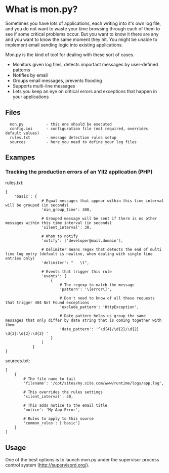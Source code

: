 # What is mon.py?

Sometimes you have lots of applications, each writing into it's own log file, and you do not want to waste your time browsing through each of them to see if some critical problems occur. But you want to know it there are any and you want to know the same moment they hit. You might be unable to implement email sending logic into existing applications.

Mon.py is the kind of tool for dealing with these sort of cases.

- Monitors given log files, detects important messages by user-defined patterns
- Notifies by email
- Groups email messages, prevents flooding
- Supports multi-line messages
- Lets you keep an eye on critical errors and exceptions that happen in your applications

## Files

      mon.py          - this one should be executed
      config.ini      - configuration file (not required, overrides default values)
      rules.txt       - message detection rules setup
      sources         - here you need to define your log files
      
## Exampes
### Tracking the production errors of an YII2 application (PHP)

rules.txt:

    {
        'basic': {
                    # Equal messages that appear within this time interval will be grouped (in seconds)
                    'min_group_time': 300,
                    
                    # Grouped message will be sent if there is no other messages within this time interval (in seconds)
                    'silent_interval': 30,

                    # Whom to notify
                    'notify': ['developer@mail.domain'],

                    # Delimiter means regex that detects the end of multi line log entry (default is newline, when dealing with single line entries only)
                    'delimiter': "   \t",

                    # Events that trigger this rule
                    'events': [
                        {
                            # The regexp to match the message
                            'pattern': '\[error\]',
                            
                            # Don't need to know of all these requests that trigger 404 Not Found exceptions
                            'exclude_pattern': 'HttpException',

                            # Date pattern helps us group the same messages that only differ by date string that is coming together with them
                            'date_pattern': '^\d{4}/\d{2}/\d{2} \d{2}:\d{2}:\d{2} '
                        }
                    ]
                }
    }
    
sources.txt:

    [
        {
            # The file name to tail
            'filename': '/opt/sites/my.site.com/www/runtime/logs/app.log',

            # This overrides the rules settings
            'silent_interval': 30,

            # This adds notice to the email title
            'notice': 'My App Error',

            # Rules to apply to this source
            'common_rules': ['basic']
        }
    ]

## Usage

One of the best options is to launch mon.py under the supervisor process control system (http://supervisord.org/).

